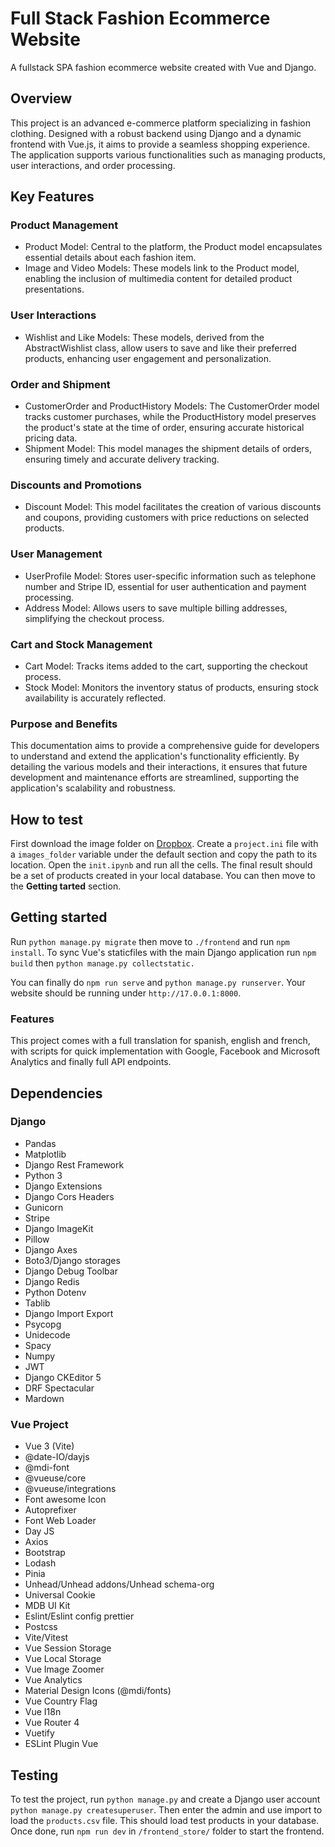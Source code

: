 # Full Stack Fashion Ecommerce Website

A fullstack SPA fashion ecommerce website created with Vue and Django.

## Overview
This project is an advanced e-commerce platform specializing in fashion clothing. Designed with a robust backend using Django and a dynamic frontend with Vue.js, it aims to provide a seamless shopping experience. The application supports various functionalities such as managing products, user interactions, and order processing.

## Key Features

### Product Management
* Product Model: Central to the platform, the Product model encapsulates essential details about each fashion item.
* Image and Video Models: These models link to the Product model, enabling the inclusion of multimedia content for detailed product presentations.

### User Interactions
* Wishlist and Like Models: These models, derived from the AbstractWishlist class, allow users to save and like their preferred products, enhancing user engagement and personalization.

### Order and Shipment
* CustomerOrder and ProductHistory Models: The CustomerOrder model tracks customer purchases, while the ProductHistory model preserves the product's state at the time of order, ensuring accurate historical pricing data.
* Shipment Model: This model manages the shipment details of orders, ensuring timely and accurate delivery tracking.

### Discounts and Promotions
* Discount Model: This model facilitates the creation of various discounts and coupons, providing customers with price reductions on selected products.

### User Management
* UserProfile Model: Stores user-specific information such as telephone number and Stripe ID, essential for user authentication and payment processing.
* Address Model: Allows users to save multiple billing addresses, simplifying the checkout process.

### Cart and Stock Management
* Cart Model: Tracks items added to the cart, supporting the checkout process.
* Stock Model: Monitors the inventory status of products, ensuring stock availability is accurately reflected.

### Purpose and Benefits
This documentation aims to provide a comprehensive guide for developers to understand and extend the application's functionality efficiently. By detailing the various models and their interactions, it ensures that future development and maintenance efforts are streamlined, supporting the application's scalability and robustness.

## How to test

First download the image folder on [Dropbox](https://www.dropbox.com/sh/hqll9tutdy7wji0/AACsJSeDAqyr-Oeic44OXSL9a?dl=0). Create a `project.ini` file with a `images_folder` variable under the default section and copy the path to its location. Open the `init.ipynb` and run all the cells. The final result should be a set of products created in your local database. You can then move to the __Getting tarted__ section.

## Getting started

Run `python manage.py migrate` then move to `./frontend` and run `npm install`. To sync Vue's staticfiles with the main Django application run `npm build` then `python manage.py collectstatic.`

You can finally do `npm run serve` and `python manage.py runserver`. Your website should be running under `http://17.0.0.1:8000`.

### Features

This project comes with a full translation for spanish, english and french, with scripts for quick implementation with Google, Facebook and Microsoft Analytics and finally full API endpoints.

## Dependencies

### Django

* Pandas
* Matplotlib
* Django Rest Framework
* Python 3
* Django Extensions
* Django Cors Headers
* Gunicorn
* Stripe
* Django ImageKit
* Pillow
* Django Axes
* Boto3/Django storages
* Django Debug Toolbar
* Django Redis
* Python Dotenv
* Tablib
* Django Import Export
* Psycopg
* Unidecode
* Spacy
* Numpy
* JWT
* Django CKEditor 5
* DRF Spectacular
* Mardown

### Vue Project

* Vue 3 (Vite)
* @date-IO/dayjs
* @mdi-font
* @vueuse/core
* @vueuse/integrations
* Font awesome Icon
* Autoprefixer
* Font Web Loader
* Day JS
* Axios
* Bootstrap
* Lodash
* Pinia
* Unhead/Unhead addons/Unhead schema-org
* Universal Cookie
* MDB UI Kit
* Eslint/Eslint config prettier
* Postcss
* Vite/Vitest
* Vue Session Storage
* Vue Local Storage
* Vue Image Zoomer
* Vue Analytics
* Material Design Icons (@mdi/fonts)
* Vue Country Flag
* Vue I18n
* Vue Router 4
* Vuetify
* ESLint Plugin Vue

## Testing

To test the project, run `python manage.py` and create a Django user account `python manage.py createsuperuser`. Then enter the admin and use import to load the `products.csv` file. This should load test products in your database. Once done, run `npm run dev` in `/frontend_store/` folder to start the frontend.
